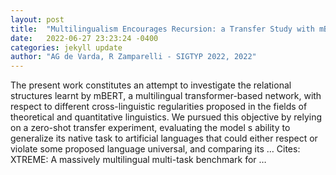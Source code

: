 ```yaml
---
layout: post
title:  "Multilingualism Encourages Recursion: a Transfer Study with mBERT"
date:   2022-06-27 23:23:24 -0400
categories: jekyll update
author: "AG de Varda, R Zamparelli - SIGTYP 2022, 2022"
---
```

The present work constitutes an attempt to investigate the relational structures learnt by mBERT, a multilingual transformer-based network, with respect to different cross-linguistic regularities proposed in the fields of theoretical and quantitative linguistics. We pursued this objective by relying on a zero-shot transfer experiment, evaluating the model s ability to generalize its native task to artificial languages that could either respect or violate some proposed language universal, and comparing its …
Cites: ‪XTREME: A massively multilingual multi-task benchmark for …‬  
